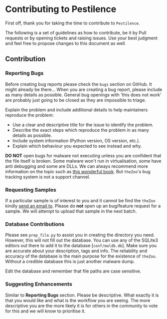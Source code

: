 # Contributing to Pestilence

First off, thank you for taking the time to contribute to `Pestilence`.

The following is a set of guidelines as how to contribute, be it by Pull requests or by opening tickets and raising issues. Use your best judgment and feel free to propose changes to this document as well.

## Contribution
### Reporting Bugs
Before creating bug reports please check the `bugs` section on GitHub. It might already be there... When you are creating a bug report, please include as many details as possible. General bug openings with 'this does not work' are probably just going to be closed as they are impossible to triage.

Explain the problem and include additional details to help maintainers reproduce the problem:

* Use a clear and descriptive title for the issue to identify the problem.
* Describe the exact steps which reproduce the problem in as many details as possible.
* Include system information (Python version, OS version, etc.).
* Explain which behaviour you expected to see instead and why.

**DO NOT** open bugs for malware not executing unless you are confident that the file itself is broken. Some malware won't run in virtualisation, some have anti debugging and some are DLLs. We can always recommend more information on the topic such as [this wonderful book](https://www.amazon.com/Practical-Malware-Analysis-Hands-Dissecting). But `theZoo`'s bug tracking system is not a support channel.   

### Requesting Samples
If a particular sample is of interest to you and it cannot be find the `theZoo` kindly [send an email to](mailto:thezoo+codeofconduct@morirt.com). Please do **not** open up an bug/feature request for a sample. We will attempt to upload that sample in the next batch.

### Database Contributions
Please see `prep_file.py` to assist you in creating the directory you need. However, this will not fill out the database. You can use any of the SQLite3 editors out there to add it to the database [`conf/maldb.db`]. Make sure you are accurate about your description, tags and info. The reliability and accuracy of the database is the main purpose for the existence of `theZoo`. Without a credible database this is just another malware dump.

Edit the database and remember that file paths are case sensitive.  

### Suggesting Enhancements
Similar to **Reporting Bugs** section. Please be descriptive. What exactly it is that you would like and what is the workflow you are seeing. The more descriptive you are the more likely it is for others in the community to vote for this and we will know to prioritise it.
